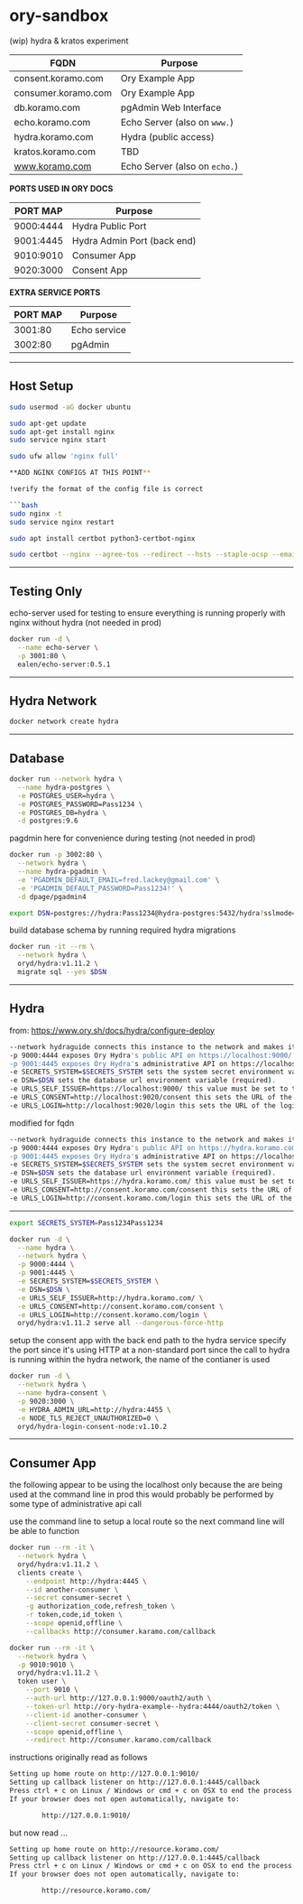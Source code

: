 # ory-sandbox
(wip) hydra &amp; kratos experiment

| FQDN | Purpose |
|----|----|
| consent.koramo.com	| Ory Example App |
| consumer.koramo.com	| Ory Example App |
| db.koramo.com	      | pgAdmin Web Interface |
| echo.koramo.com	    | Echo Server (also on `www.`) |
| hydra.koramo.com	  | Hydra (public access)   |
| kratos.koramo.com	  | TBD |
| www.koramo.com      | Echo Server (also on `echo.`) |

**PORTS USED IN ORY DOCS**

| PORT MAP | Purpose |
|----|----|
| 9000:4444 | Hydra Public Port |
| 9001:4445 | Hydra Admin Port (back end) |
| 9010:9010 | Consumer App |
| 9020:3000 | Consent App |

**EXTRA SERVICE PORTS**

| PORT MAP | Purpose |
|----|----|
| 3001:80   | Echo service   |
| 3002:80   | pgAdmin   |

-----

## Host Setup

```bash
sudo usermod -aG docker ubuntu

sudo apt-get update
sudo apt-get install nginx
sudo service nginx start

sudo ufw allow 'nginx full'

**ADD NGINX CONFIGS AT THIS POINT**

!verify the format of the config file is correct

```bash
sudo nginx -t
sudo service nginx restart

sudo apt install certbot python3-certbot-nginx

sudo certbot --nginx --agree-tos --redirect --hsts --staple-ocsp --email fred.lackey@gmail.com -d auth.koramo.com,consent.koramo.com,consumer.koramo.com,db.koramo.com,echo.koramo.com,hydra.koramo.com,kratos.koramo.com,members.koramo.com,resource.koramo.com,userapp.koramo.com,www.koramo.com,koramo.com
```

-----

## Testing Only

echo-server used for testing to ensure everything is running properly with nginx without hydra (not needed in prod)

```bash
docker run -d \
  --name echo-server \
  -p 3001:80 \
  ealen/echo-server:0.5.1
```
-----

## Hydra Network

```bash
docker network create hydra
```
-----

## Database

```bash
docker run --network hydra \
  --name hydra-postgres \
  -e POSTGRES_USER=hydra \
  -e POSTGRES_PASSWORD=Pass1234 \
  -e POSTGRES_DB=hydra \
  -d postgres:9.6
```
pagdmin here for convenience during testing (not needed in prod)

```bash
docker run -p 3002:80 \
  --network hydra \
  --name hydra-pgadmin \
  -e 'PGADMIN_DEFAULT_EMAIL=fred.lackey@gmail.com' \
  -e 'PGADMIN_DEFAULT_PASSWORD=Pass1234!' \
  -d dpage/pgadmin4

export DSN=postgres://hydra:Pass1234@hydra-postgres:5432/hydra?sslmode=disable
```
build database schema by running required hydra migrations

```bash
docker run -it --rm \
  --network hydra \
  oryd/hydra:v1.11.2 \
  migrate sql --yes $DSN
```
-----

## Hydra

from: https://www.ory.sh/docs/hydra/configure-deploy

```bash
--network hydraguide connects this instance to the network and makes it possible to connect to the PostgreSQL database.
-p 9000:4444 exposes Ory Hydra's public API on https://localhost:9000/.
-p 9001:4445 exposes Ory Hydra's administrative API on https://localhost:9001/.
-e SECRETS_SYSTEM=$SECRETS_SYSTEM sets the system secret environment variable (required).
-e DSN=$DSN sets the database url environment variable (required).
-e URLS_SELF_ISSUER=https://localhost:9000/ this value must be set to the publicly available URL of Ory Hydra (required).
-e URLS_CONSENT=http://localhost:9020/consent this sets the URL of the consent provider (required). We will set up the service that handles requests at that URL in the next sections.
-e URLS_LOGIN=http://localhost:9020/login this sets the URL of the login provider (required). We will set up the service that handles requests at that URL in the next sections.
```
modified for fqdn

```bash
--network hydraguide connects this instance to the network and makes it possible to connect to the PostgreSQL database.
-p 9000:4444 exposes Ory Hydra's public API on https://hydra.koramo.com/.
-p 9001:4445 exposes Ory Hydra's administrative API on https://localhost:9001/.
-e SECRETS_SYSTEM=$SECRETS_SYSTEM sets the system secret environment variable (required).
-e DSN=$DSN sets the database url environment variable (required).
-e URLS_SELF_ISSUER=https://hydra.koramo.com/ this value must be set to the publicly available URL of Ory Hydra (required).
-e URLS_CONSENT=http://consent.koramo.com/consent this sets the URL of the consent provider (required). We will set up the service that handles requests at that URL in the next sections.
-e URLS_LOGIN=http://consent.koramo.com/login this sets the URL of the login provider (required). We will set up the service that handles requests at that URL in the next sections.
```
-----

```bash
export SECRETS_SYSTEM=Pass1234Pass1234

docker run -d \
  --name hydra \
  --network hydra \
  -p 9000:4444 \
  -p 9001:4445 \
  -e SECRETS_SYSTEM=$SECRETS_SYSTEM \
  -e DSN=$DSN \
  -e URLS_SELF_ISSUER=http://hydra.koramo.com/ \
  -e URLS_CONSENT=http://consent.koramo.com/consent \
  -e URLS_LOGIN=http://consent.koramo.com/login \
  oryd/hydra:v1.11.2 serve all --dangerous-force-http
```
setup the consent app with the back end path to the hydra service
specify the port since it's using HTTP at a non-standard port
since the call to hydra is running within the hydra network, the name of the contianer is used

```bash
docker run -d \
  --network hydra \
  --name hydra-consent \
  -p 9020:3000 \
  -e HYDRA_ADMIN_URL=http://hydra:4455 \
  -e NODE_TLS_REJECT_UNAUTHORIZED=0 \
  oryd/hydra-login-consent-node:v1.10.2
```
-----

## Consumer App

the following appear to be using the localhost only because the are being used at the command line
in prod this would probably be performed by some type of administrative api call

use the command line to setup a local route so the next command line will be able to function  

```bash
docker run --rm -it \
  --network hydra \
  oryd/hydra:v1.11.2 \
  clients create \
    --endpoint http://hydra:4445 \
    --id another-consumer \
    --secret consumer-secret \
    -g authorization_code,refresh_token \
    -r token,code,id_token \
    --scope openid,offline \
    --callbacks http://consumer.karamo.com/callback

docker run --rm -it \
  --network hydra \
  -p 9010:9010 \
  oryd/hydra:v1.11.2 \
  token user \
    --port 9010 \
    --auth-url http://127.0.0.1:9000/oauth2/auth \
    --token-url http://ory-hydra-example--hydra:4444/oauth2/token \
    --client-id another-consumer \
    --client-secret consumer-secret \
    --scope openid,offline \
    --redirect http://consumer.karamo.com/callback
```
instructions originally read as follows

```bash
Setting up home route on http://127.0.0.1:9010/
Setting up callback listener on http://127.0.0.1:4445/callback
Press ctrl + c on Linux / Windows or cmd + c on OSX to end the process.
If your browser does not open automatically, navigate to:

        http://127.0.0.1:9010/
```
but now read ...

```bash
Setting up home route on http://resource.koramo.com/
Setting up callback listener on http://127.0.0.1:4445/callback
Press ctrl + c on Linux / Windows or cmd + c on OSX to end the process.
If your browser does not open automatically, navigate to:

        http://resource.koramo.com/
```